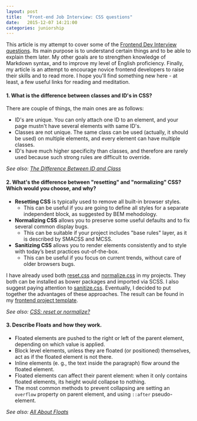 ```yaml
---
layout: post
title:  "Front-end Job Interview: CSS questions"
date:   2015-12-07 14:21:00
categories: juniorship
---
```

This article is my attempt to cover some of the [Frontend Dev Interview questions](https://github.com/h5bp/Front-end-Developer-Interview-Questions).
Its main purpose is to understand certain things and to be able to explain them later.
My other goals are to strengthen knowledge of Markdown syntax, and to improve my level of English proficiency.
Finally, my article is an attempt to encourage novice frontend developers to raise their skills and to read more.
I hope you'll find something new here - at least, a few useful links for reading and meditation.

#### 1. What is the difference between classes and ID's in CSS?

There are couple of things, the main ones are as follows:

+ ID's are unique. You can only attach one ID to an element, and your page mustn't have several elements with same ID's.
+ Classes are not unique. The same class can be used (actually, it should be used) on multiple elements, and every element can have multiple classes.
+ ID's have much higher specificity than classes, and therefore are rarely used because such strong rules are difficult to override.

*See also: [The Difference Between ID and Class](https://css-tricks.com/the-difference-between-id-and-class)*

#### 2. What's the difference between "resetting" and "normalizing" CSS? Which would you choose, and why?

+ **Resetting CSS** is typically used to remove all built-in browser styles.
  + This can be useful if you are going to define all styles for a separate independent block, as suggested by BEM mehodology.
+ **Normalizing CSS** allows you to preserve some useful defaults and to fix several common display bugs.
  + This can be suitable if your project includes "base rules" layer, as it is described by SMACSS and MCSS.
+ **Sanitizing CSS** allows you to render elements consistently and to style with today’s best practices out-of-the-box.
  + This can be useful if you focus on current trends, without care of older browsers bugs.

I have already used both [reset.css](https://github.com/shannonmoeller/reset-css) and [normalize.css](https://github.com/JohnAlbin/normalize-scss) in my projects.
They both can be installed as bower packages and imported via SCSS. I also suggest paying attention to [sanitize.css](https://github.com/10up/sanitize.css).
Eventually, I decided to put together the advantages of these approaches. The result can be found in my [frontend project template](https://github.com/web-padawan/skystart/blob/master/sass/helpers/_optimize.scss).

*See also: [CSS: reset or normalize?](https://the-pastry-box-project.net/oli-studholme/2013-june-3)*

#### 3. Describe Floats and how they work.

+ Floated elements are pushed to the right or left of the parent element, depending on which value is applied.
+ Block level elements, unless they are floated (or positioned) themselves, act as if the floated element is not there.
+ Inline elements (e. g., the text inside the paragraph) flow around the floated element.
+ Floated elements can affect their parent element: when it only contains floated elements, its height would collapse to nothing.
+ The most common methods to prevent collapsing are setting an ```overflow``` property on parent element, and using ```::after``` pseudo-element.

*See also: [All About Floats](https://css-tricks.com/all-about-floats)*
